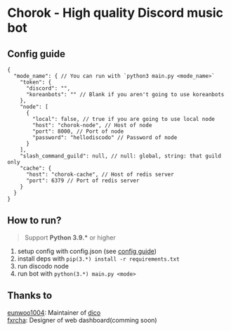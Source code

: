# Chorok - High quality Discord music bot

## Config guide
```json5
{
  "mode_name": { // You can run with `python3 main.py <mode_name>`
    "token": {
      "discord": "",
      "koreanbots": "" // Blank if you aren't going to use koreanbots
    },
    "node": [
      {
        "local": false, // true if you are going to use local node
        "host": "chorok-node", // Host of node
        "port": 8000, // Port of node
        "password": "hellodiscodo" // Password of node
      }
    ],
    "slash_command_guild": null, // null: global, string: that guild only
    "cache": {
      "host": "chorok-cache", // Host of redis server
      "port": 6379 // Port of redis server
    }
  }
}
```

## How to run?
> Support **Python 3.9.\*** or higher
1. setup config with config.json (see [config guide](#config-guide))
2. install deps with `pip(3.*) install -r requirements.txt`
3. run discodo node
4. run bot with `python(3.*) main.py <mode>`

## Thanks to
[eunwoo1004](https://github.com/eunwoo1104): Maintainer of [dico](https://github.com/dico-api/dico)  
[fxrcha](https://github.com/fxrcha): Designer of web dashboard(comming soon)
